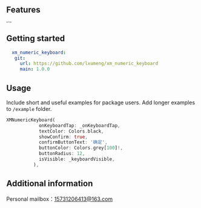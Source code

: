 <!--
This README describes the package. If you publish this package to pub.dev,
this README's contents appear on the landing page for your package.

For information about how to write a good package README, see the guide for
[writing package pages](https://dart.dev/guides/libraries/writing-package-pages).

For general information about developing packages, see the Dart guide for
[creating packages](https://dart.dev/guides/libraries/create-library-packages)
and the Flutter guide for
[developing packages and plugins](https://flutter.dev/developing-packages).
-->

## Features

<img src="https://raw.githubusercontent.com/lxumeng/XMPicture/main/NumKeyboard.png" alt="image" style="zoom:25%;" />

## Getting started

```yaml
  xm_numeric_keyboard:
   git:
     url: https://github.com/lxumeng/xm_numeric_keyboard
     main: 1.0.0
```

## Usage

Include short and useful examples for package users. Add longer examples
to `/example` folder.

```dart
XMNumericKeyboard(
            onKeyboardTap: _onKeyboardTap,
            textColor: Colors.black,
            showConfirm: true,
            confirmButtonText: '确定',
            buttonColor: Colors.grey[100]!,
            buttonRadius: 12,
            isVisible: _keyboardVisible,
          ),
```

## Additional information

Personal mailbox：15731206413@163.com
